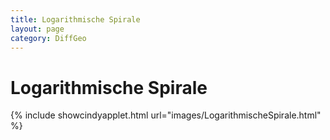 ```yaml
---
title: Logarithmische Spirale
layout: page
category: DiffGeo
---
```


# Logarithmische Spirale


{% include showcindyapplet.html url="images/LogarithmischeSpirale.html" %}

